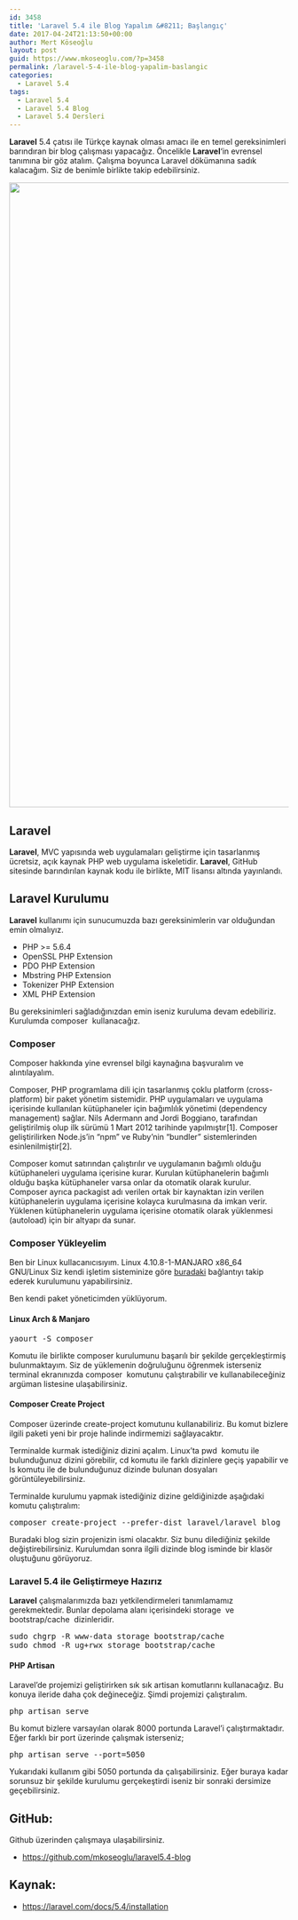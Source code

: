 ```yaml
---
id: 3458
title: 'Laravel 5.4 ile Blog Yapalım &#8211; Başlangıç'
date: 2017-04-24T21:13:50+00:00
author: Mert Köseoğlu
layout: post
guid: https://www.mkoseoglu.com/?p=3458
permalink: /laravel-5-4-ile-blog-yapalim-baslangic
categories:
  - Laravel 5.4
tags:
  - Laravel 5.4
  - Laravel 5.4 Blog
  - Laravel 5.4 Dersleri
---
```

**Laravel** 5.4 çatısı ile Türkçe kaynak olması amacı ile en temel gereksinimleri barındıran bir blog çalışması yapacağız. Öncelikle **Laravel**&#8216;in evrensel tanımına bir göz atalım. Çalışma boyunca Laravel dökümanına sadık kalacağım. Siz de benimle birlikte takip edebilirsiniz.

[<img class="aligncenter size-full wp-image-3474" src="https://www.mkoseoglu.com/wp-content/uploads/laravel-5.4.png" alt="" width="2220" height="1125" srcset="https://www.mkoseoglu.com/wp-content/uploads/laravel-5.4.png 2220w, https://www.mkoseoglu.com/wp-content/uploads/laravel-5.4-300x152.png 300w, https://www.mkoseoglu.com/wp-content/uploads/laravel-5.4-768x389.png 768w, https://www.mkoseoglu.com/wp-content/uploads/laravel-5.4-1024x519.png 1024w" sizes="(max-width: 2220px) 100vw, 2220px" />](https://www.mkoseoglu.com/wp-content/uploads/laravel-5.4.png)

## Laravel

**Laravel**, MVC yapısında web uygulamaları geliştirme için tasarlanmış ücretsiz, açık kaynak PHP web uygulama iskeletidir. **Laravel**, GitHub sitesinde barındırılan kaynak kodu ile birlikte, MIT lisansı altında yayınlandı.

## Laravel Kurulumu

**Laravel** kullanımı için sunucumuzda bazı gereksinimlerin var olduğundan emin olmalıyız.

  * PHP >= 5.6.4
  * OpenSSL PHP Extension
  * PDO PHP Extension
  * Mbstring PHP Extension
  * Tokenizer PHP Extension
  * XML PHP Extension

Bu gereksinimleri sağladığınızdan emin iseniz kuruluma devam edebiliriz. Kurulumda <span class="font:monaco lang:default highlight:0 decode:true crayon-inline ">composer</span>  kullanacağız.

### Composer

Composer hakkında yine evrensel bilgi kaynağına başvuralım ve alıntılayalım.

Composer, PHP programlama dili için tasarlanmış çoklu platform (cross-platform) bir paket yönetim sistemidir. PHP uygulamaları ve uygulama içerisinde kullanılan kütüphaneler için bağımlılık yönetimi (dependency management) sağlar. Nils Adermann and Jordi Boggiano, tarafından geliştirilmiş olup ilk sürümü 1 Mart 2012 tarihinde yapılmıştır[1]. Composer geliştirilirken Node.js&#8217;in &#8220;npm&#8221; ve Ruby&#8217;nin &#8220;bundler&#8221; sistemlerinden esinlenilmiştir[2].

Composer komut satırından çalıştırılır ve uygulamanın bağımlı olduğu kütüphaneleri uygulama içerisine kurar. Kurulan kütüphanelerin bağımlı olduğu başka kütüphaneler varsa onlar da otomatik olarak kurulur. Composer ayrıca packagist adı verilen ortak bir kaynaktan izin verilen kütüphanelerin uygulama içerisine kolayca kurulmasına da imkan verir. Yüklenen kütüphanelerin uygulama içerisine otomatik olarak yüklenmesi (autoload) için bir altyapı da sunar.

### Composer Yükleyelim

Ben bir Linux kullacanıcısıyım. <span class="font:monaco lang:default highlight:0 decode:true crayon-inline ">Linux 4.10.8-1-MANJARO x86_64 GNU/Linux</span> Siz kendi işletim sisteminize göre [buradaki](https://getcomposer.org/download/) bağlantıyı takip ederek kurulumunu yapabilirsiniz.

Ben kendi paket yöneticimden yüklüyorum.

#### Linux Arch & Manjaro

<pre class="lang:c decode:true ">yaourt -S composer</pre>

Komutu ile birlikte composer kurulumunu başarılı bir şekilde gerçekleştirmiş bulunmaktayım. Siz de yüklemenin doğruluğunu öğrenmek isterseniz terminal ekranınızda <span class="font:monaco lang:default highlight:0 decode:true crayon-inline ">composer</span>  komutunu çalıştırabilir ve kullanabileceğiniz argüman listesine ulaşabilirsiniz.

#### Composer Create Project

Composer üzerinde create-project komutunu kullanabiliriz. Bu komut bizlere ilgili paketi yeni bir proje halinde indirmemizi sağlayacaktır.

Terminalde kurmak istediğiniz dizini açalım. Linux&#8217;ta <span class="font:monaco lang:default highlight:0 decode:true crayon-inline ">pwd</span>  komutu ile bulunduğunuz dizini görebilir, <span class="font:monaco lang:default highlight:0 decode:true crayon-inline ">cd</span> komutu ile farklı dizinlere geçiş yapabilir ve <span class="font:monaco lang:default highlight:0 decode:true crayon-inline ">ls</span> komutu ile de bulunduğunuz dizinde bulunan dosyaları görüntüleyebilirsiniz.

Terminalde kurulumu yapmak istediğiniz dizine geldiğinizde aşağıdaki komutu çalıştıralım:

<pre class="lang:default decode:true">composer create-project --prefer-dist laravel/laravel blog</pre>

Buradaki blog sizin projenizin ismi olacaktır. Siz bunu dilediğiniz şekilde değiştirebilirsiniz. Kurulumdan sonra ilgili dizinde blog isminde bir klasör oluştuğunu görüyoruz.

### Laravel 5.4 ile Geliştirmeye Hazırız

**Laravel** çalışmalarımızda bazı yetkilendirmeleri tanımlamamız gerekmektedir. Bunlar depolama alanı içerisindeki <span class="font:monaco lang:default highlight:0 decode:true crayon-inline ">storage</span>  ve <span class="font:monaco lang:default highlight:0 decode:true crayon-inline ">bootstrap/cache</span>  dizinleridir.

<pre class="lang:default decode:true  ">sudo chgrp -R www-data storage bootstrap/cache 
sudo chmod -R ug+rwx storage bootstrap/cache</pre>

#### PHP Artisan

Laravel&#8217;de projemizi geliştirirken sık sık artisan komutlarını kullanacağız. Bu konuya ileride daha çok değineceğiz. Şimdi projemizi çalıştıralım.

<pre class="lang:default decode:true ">php artisan serve</pre>

Bu komut bizlere varsayılan olarak 8000 portunda Laravel&#8217;i çalıştırmaktadır. Eğer farklı bir port üzerinde çalışmak isterseniz;

<pre class="lang:default decode:true ">php artisan serve --port=5050</pre>

Yukarıdaki kullanım gibi 5050 portunda da çalışabilirsiniz. Eğer buraya kadar sorunsuz bir şekilde kurulumu gerçekeştirdi iseniz bir sonraki dersimize geçebilirsiniz.

## GitHub:

Github üzerinden çalışmaya ulaşabilirsiniz.

  * https://github.com/mkoseoglu/laravel5.4-blog

## Kaynak:

  * https://laravel.com/docs/5.4/installation